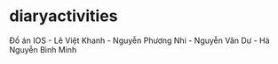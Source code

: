 # diaryactivities
Đồ án IOS - Lê Việt Khanh - Nguyễn Phương Nhi - Nguyễn Văn Dư - Hà Nguyễn Bình Minh

